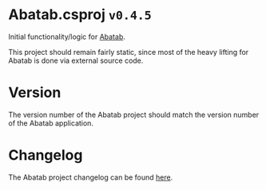 # Abatab.csproj `v0.4.5`

Initial functionality/logic for [Abatab][REPOSITORY-URL].

This project should remain fairly static, since most of the heavy lifting for Abatab is done via external source code.

# Version

The version number of the Abatab project should match the version number of the Abatab application.

# Changelog

The Abatab project changelog can be found [here][CHANGELOG].

<!-- REFERENCE LINKS -->

<!-- REPOSITORY LICENSE -->
[REPOSITORY-URL]: https://github.com/spectrum-health-systems/Abatab
[REPOSITORY-LICENSE-URL]: https://www.apache.org/licenses/LICENSE-2.0
[CURRENT-BRANCH-URL]: ../../README.md

<!-- DOCUMENTATION LINKS -->
[CHANGELOG]: ../../Documentation/CHANGELOG.md
[MANUAL]: ../../Documentation/Manual/Manual.md
